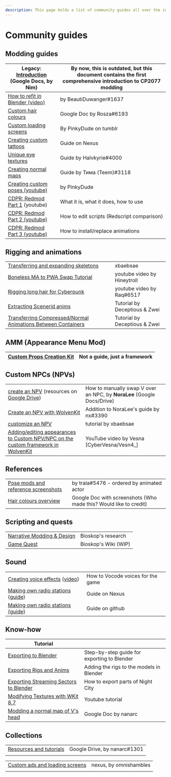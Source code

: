 ```yaml
---
description: This page holds a list of community guides all over the internet.
---
```


# Community guides

## Modding guides

| Legacy: [Introduction](https://docs.google.com/document/d/1pCd\_8ctcs\_ISczXkd29\_8NTJdX3PBjLvBbp3l6nMWXg/edit) (Google Docs, by **Nim**) | By now, this is outdated, but this document contains the first comprehensive introduction to CP2077 modding |
| ----------------------------------------------------------------------------------------------------------------------------------------- | ----------------------------------------------------------------------------------------------------------- |
| [How to refit in Blender (video)](https://youtu.be/Vo-KrnzHmQI)                                                                           | by BeautiDuwanger#1637                                                                                      |
| [Custom hair colours](https://docs.google.com/document/d/1OYHJR1MvH0ambxWqTQTETkemY3Ko6Exknx2SaDz1Cd4/edit?usp=sharing)                   | Google Doc by Rosza#6193                                                                                    |
| [Custom loading screens](https://pinkydude.tumblr.com/post/651342448609656832/tutorial-custom-loading-screens-a-step-by-step)             | By PinkyDude on tumblr                                                                                      |
| [Creating custom tattoos](https://www.nexusmods.com/cyberpunk2077/mods/1155/)                                                             | Guide on Nexus                                                                                              |
| [Unique eye textures](https://docs.google.com/document/d/1Qm9X1RmEIOzeBR7zuFrkEp1Lj7kof8Ztq6VPyeHwseo/edit?usp=sharing)                   | Guide by Halvkyrie#4000                                                                                     |
| [Creating normal maps](https://drive.google.com/file/d/11Z-SYF28nVpF\_ZbkIJ\_KHCetJK7EcT\_X/view)                                         | Guide by Тима (Teem)#3118                                                                                   |
| [Creating custom poses (youtube)](https://www.youtube.com/watch?v=oye4bxczKxU)                                                            | by PinkyDude                                                                                                |
|  [CDPR: Redmod Part 1](https://www.youtube.com/watch?v=Rcf65OvEJTo\&list=PL4dX1IHww9p3XvIEnKIP9q1eJXlIvYkd3\&index=1) (youtube)           | What it is, what it does, how to use                                                                        |
| [CDPR: Redmod Part 2 (youtube)](https://www.youtube.com/watch?v=aq\_4U5N-CP4\&list=PL4dX1IHww9p3XvIEnKIP9q1eJXlIvYkd3\&index=2)           | How to edit scripts (Redscript comparison)                                                                  |
| [CDPR: Redmod Part 3 (youtube)](https://www.youtube.com/watch?v=m5IL\_TRwTew\&list=PL4dX1IHww9p3XvIEnKIP9q1eJXlIvYkd3\&index=3)           | How to install/replace animations                                                                           |

## Rigging and animations

|                                                                                                                                                             |                               |
| ----------------------------------------------------------------------------------------------------------------------------------------------------------- | ----------------------------- |
| [Transferring and expanding skeletons](https://xbaebsae.jimdofree.com/tutorials/cp2077-transferring-and-expanding-skeletons-in-meshes/?preview\_sid=734631) | xbaebsae                      |
| [Boneless MA to PWA Swap Tutorial](https://youtu.be/4stpA8BuLrk)                                                                                            | youtube video by Hineytroll   |
| [Rigging long hair for Cyberpunk](https://www.youtube.com/watch?v=g09ViwsOEFQ\&t=219s)                                                                      | youtube video by Raq#6517     |
| [Extracting Scenerid anims](https://docs.google.com/document/d/1AU8PwIW23mdu6nDXD9Hj7GMN13HdyRX4sqvp9PSuHs8/edit#heading=h.v1449r1mjrx9)                    | Tutorial by Deceptious & Zwei |
| [Transferring Compressed/Normal Animations Between Containers](https://docs.google.com/document/d/196hSZvn0WZhkix8qUoArfBVNKcvKck56Rtf3ENemy\_o/edit)       | Tutorial by Deceptious & Zwei |

## AMM (Appearance Menu Mod)

| [Custom Props Creation Kit](https://www.nexusmods.com/cyberpunk2077/mods/5979) | Not a guide, just a framework |
| ------------------------------------------------------------------------------ | ----------------------------- |

## Custom NPCs (NPVs)

|                                                                                                                                                                                                           |                                                                        |
| --------------------------------------------------------------------------------------------------------------------------------------------------------------------------------------------------------- | ---------------------------------------------------------------------- |
| [create an NPV](https://docs.google.com/document/d/1omTh5B8z7MsYxIO6xzOEBqpm17tKxCCQgWqEbeFQXc8/) (resources on [Google Drive](https://drive.google.com/drive/folders/1R-knopKMhHDZuokPKaTt0nIDArXcQdrb)) | How to manually swap V over an NPC, by **NoraLee** (Google Docs/Drive) |
| [Create an NPV with WolvenKit](https://docs.google.com/document/d/1BYKf8e\_Z45am9mBH9aoHQONXkKrKTOEJRMr7NNuZuCY/edit?usp=sharing)                                                                         | Addition to NoraLee's guide by nx#3390                                 |
| [customize an NPV](https://xbaebsae.jimdofree.com/tutorials/cp2077-more-npv-customisation/)                                                                                                               | tutorial by xbaebsae                                                   |
| [Adding/editing appearances to Custom NPV/NPC on the custom framework in WolvenKit](https://youtu.be/f2VaiP1u\_jE)                                                                                        | YouTube video by Vesna \[CyberVesna/Vesn4\_]                           |

## References

|                                                                                                                                        |                                                                   |
| -------------------------------------------------------------------------------------------------------------------------------------- | ----------------------------------------------------------------- |
| [Pose mods and reference screenshots](https://docs.google.com/spreadsheets/d/1rYMbIRKFAFb0ajFk9oyE-3ic6MShWLep5HdqOa\_CGIg/edit#gid=0) | by trala#5476 - ordered by animated actor                         |
| [Hair colours overview](https://docs.google.com/document/d/1c8Wx42HyWvGL2RSwngQ\_82xoUrG\_aTHvY7MUDPYGYns/edit)                        | Google Doc with screenshots (Who made this? Would like to credit) |

## Scripting and quests

|                                                                                                                     |                      |
| ------------------------------------------------------------------------------------------------------------------- | -------------------- |
| [Narrative Modding & Design](https://bioskop.notion.site/CP2077-Narrative-Modding-b47f789f992248e08241da1a983912c5) | Bioskop's research   |
| [Game Quest ](https://cyberpunk-2077-quest-design.gitbook.io/cyberquest-2077-wiki/)                                 | Bioskop's Wiki (WIP) |

## Sound

|                                                                                                                                                                                             |                                   |
| ------------------------------------------------------------------------------------------------------------------------------------------------------------------------------------------- | --------------------------------- |
| [Creating voice effects](https://docs.google.com/document/d/1h\_far0MPnKtxnhuxUWLiQduqNw6dxgr2qSNB84dCkEQ/edit?usp=sharing) ([video](https://youtu.be/70cb4\_Sx7A0))                        | How to Vocode voices for the game |
| [Making own radio stations](https://www.nexusmods.com/cyberpunk2077/articles/206) ([guide](https://github.com/justarandomguyintheinternet/CP77\_radioExt#how-to-create-new-radio-stations)) | Guide on Nexus                    |
| [Making own radio stations (guide)](https://github.com/justarandomguyintheinternet/CP77\_radioExt#how-to-create-new-radio-stations)                                                         | Guide on github                   |

## Know-how

| Tutorial                                                                                                                                                  |                                             |
| --------------------------------------------------------------------------------------------------------------------------------------------------------- | ------------------------------------------- |
| [Exporting to Blender](https://app.gitbook.com/s/-MP\_ozZVx2gRZUPXkd4r/guides/modding-community/exporting-to-blender)                                     | Step-by-step guide for exporting to Blender |
| [Exporting Rigs and Anims](https://wiki.redmodding.org/wolvenkit/guides/modding-community/exporting-to-blender/exporting-rigs-and-anims)                  | Adding the rigs to the models in Blender    |
| [Exporting Streaming Sectors to Blender](https://app.gitbook.com/s/-MP\_ozZVx2gRZUPXkd4r/guides/modding-community/exporting-streaming-sectors-to-blender) | How to export parts of Night City           |
| [Modifying Textures with WKit 8.7](https://www.youtube.com/watch?v=agqu\_w88bZs)                                                                          | Youtube tutorial                            |
| [Modding a normal map of V's head](https://docs.google.com/document/d/1sg7\_wQbQTagJG0SGcfTnxA2m3tiO-ghOHOHpmiuPv70/edit?usp=sharing)                     | Google Doc by nanarc                        |

## Collections

|                                                                                                     |                              |
| --------------------------------------------------------------------------------------------------- | ---------------------------- |
| [Resources and tutorials](https://drive.google.com/drive/folders/1WjLBVoGYsjkEBhpiwjg0iXGpAb4zeb1H) | Google Drive, by nanarc#1301 |
|                                                                                                     |                              |

|                                                                                     |                        |
| ----------------------------------------------------------------------------------- | ---------------------- |
| [Custom ads and loading screens](https://www.nexusmods.com/cyberpunk2077/mods/6756) | nexus, by omnishambles |
|                                                                                     |                        |
